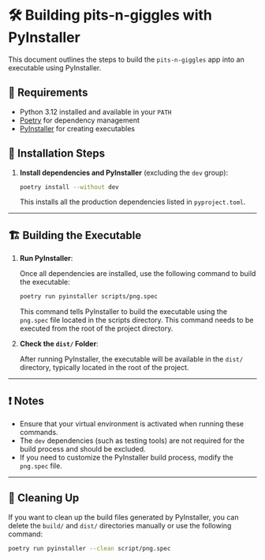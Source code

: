 # 🛠 Building pits-n-giggles with PyInstaller

This document outlines the steps to build the `pits-n-giggles` app into an executable using PyInstaller.

## 🔧 Requirements

- Python 3.12 installed and available in your `PATH`
- [Poetry](https://python-poetry.org/) for dependency management
- [PyInstaller](https://pyinstaller.org/) for creating executables

## 📝 Installation Steps

1. **Install dependencies and PyInstaller** (excluding the `dev` group):

   ```bash
   poetry install --without dev
   ```

   This installs all the production dependencies listed in `pyproject.toml`.

---

## 🏗 Building the Executable

1. **Run PyInstaller**:

   Once all dependencies are installed, use the following command to build the executable:

   ```bash
   poetry run pyinstaller scripts/png.spec
   ```

   This command tells PyInstaller to build the executable using the `png.spec` file located in the scripts directory.
   This command needs to be executed from the root of the project directory.

2. **Check the `dist/` Folder**:

   After running PyInstaller, the executable will be available in the `dist/` directory, typically located in the root of the project.

---

## ❗ Notes

- Ensure that your virtual environment is activated when running these commands.
- The `dev` dependencies (such as testing tools) are not required for the build process and should be excluded.
- If you need to customize the PyInstaller build process, modify the `png.spec` file.

---

## 🔄 Cleaning Up

If you want to clean up the build files generated by PyInstaller, you can delete the `build/` and `dist/` directories manually or use the following command:

```bash
poetry run pyinstaller --clean script/png.spec
```